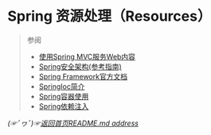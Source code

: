# Spring 资源处理（Resources）






> 参阅
> * [使用Spring MVC服务Web内容](https://spring.io/guides/gs/serving-web-content/)
> * [Spring安全架构(参考指南)](https://spring.io/guides/topicals/spring-security-architecture/)
> * [Spring Framework官方文档](https://spring.io/projects/spring-framework)
> * [SpringIoc简介](https://github.com/fredomli/java-standard/blob/main/docs/spring/spring/core/SpringIoc容器.md)
> * [Spring容器使用](https://github.com/fredomli/java-standard/blob/main/docs/spring/spring/core/Spring容器使用.md)
> * [Spring依赖注入](https://github.com/fredomli/java-standard/blob/main/docs/spring/spring/core/Spring依赖注入概述.md)



*(☞ﾟヮﾟ)☞[返回首页README.md address](https://github.com/fredomli/java-standard)*



